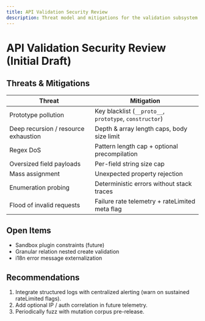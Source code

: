 ```yaml
---
title: API Validation Security Review
description: Threat model and mitigations for the validation subsystem.
---
```


# API Validation Security Review (Initial Draft)

## Threats & Mitigations
| Threat | Mitigation |
|--------|------------|
| Prototype pollution | Key blacklist (`__proto__`, `prototype`, `constructor`) |
| Deep recursion / resource exhaustion | Depth & array length caps, body size limit |
| Regex DoS | Pattern length cap + optional precompilation |
| Oversized field payloads | Per-field string size cap |
| Mass assignment | Unexpected property rejection |
| Enumeration probing | Deterministic errors without stack traces |
| Flood of invalid requests | Failure rate telemetry + rateLimited meta flag |

## Open Items
- Sandbox plugin constraints (future)
- Granular relation nested create validation
- i18n error message externalization

## Recommendations
1. Integrate structured logs with centralized alerting (warn on sustained rateLimited flags).
2. Add optional IP / auth correlation in future telemetry.
3. Periodically fuzz with mutation corpus pre-release.
